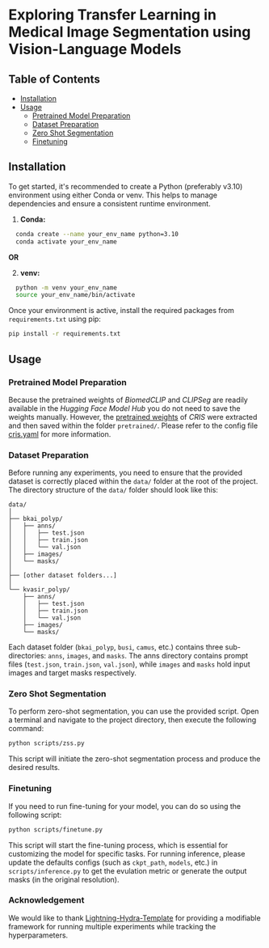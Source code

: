 # Exploring Transfer Learning in Medical Image Segmentation using Vision-Language Models



## Table of Contents
- [Installation](#installation)
- [Usage](#usage)
  - [Pretrained Model Preparation](#pretrained-model-preparation) 
  - [Dataset Preparation](#dataset-preparation)
  - [Zero Shot Segmentation](#zero-shot-segmentation)
  - [Finetuning](#finetuning)

## Installation

To get started, it's recommended to create a Python (preferably v3.10) environment using either Conda or venv. This helps to manage dependencies and ensure a consistent runtime environment.

1. **Conda:**
  ```bash
    conda create --name your_env_name python=3.10
    conda activate your_env_name
  ```
**OR**

2. **venv:**
  ```bash
    python -m venv your_env_name
    source your_env_name/bin/activate
  ```

Once your environment is active, install the required packages from `requirements.txt` using pip:
```bash
pip install -r requirements.txt
```

## Usage

### Pretrained Model Preparation
Because the pretrained weights of *BiomedCLIP* and *CLIPSeg* are readily available in the *Hugging Face Model Hub* you do not need to save the weights manually. However, the [pretrained weights](https://github.com/DerrickWang005/CRIS.pytorch/issues/3) of *CRIS* were extracted and then saved within the folder `pretrained/`. Please refer to the config file [cris.yaml](configs/model/cris.yaml) for more information.

### Dataset Preparation
Before running any experiments, you need to ensure that the provided dataset is correctly placed within the `data/` folder at the root of the project. The directory structure of the `data/` folder should look like this:
```
data/
│
├── bkai_polyp/
│   ├── anns/
│   │   ├── test.json
│   │   ├── train.json
│   │   └── val.json
│   ├── images/
│   └── masks/
│
├── [other dataset folders...]
│
└── kvasir_polyp/
    ├── anns/
    │   ├── test.json
    │   ├── train.json
    │   └── val.json
    ├── images/
    └── masks/
```
Each dataset folder (`bkai_polyp`, `busi`, `camus`, etc.) contains three sub-directories: `anns`, `images`, and `masks`. The anns directory contains prompt files (`test.json`, `train.json`, `val.json`), while `images` and `masks` hold input images and target masks respectively.

### Zero Shot Segmentation

To perform zero-shot segmentation, you can use the provided script. Open a terminal and navigate to the project directory, then execute the following command:
```bash
python scripts/zss.py
```
This script will initiate the zero-shot segmentation process and produce the desired results.

### Finetuning

If you need to run fine-tuning for your model, you can do so using the following script:
```bash
python scripts/finetune.py
```
This script will start the fine-tuning process, which is essential for customizing the model for specific tasks. For running inference, please update the defaults configs (such as `ckpt_path`, `models`, etc.) in `scripts/inference.py` to get the evulation metric or generate the output masks (in the original resolution).



### Acknowledgement
We would like to thank [Lightning-Hydra-Template](https://github.com/ashleve/lightning-hydra-template) for providing a modifiable framework for running multiple experiments while tracking the hyperparameters.